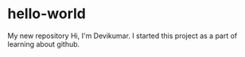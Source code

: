 # hello-world
My new repository
Hi, I'm Devikumar. I started this project as a part of learning about github.
